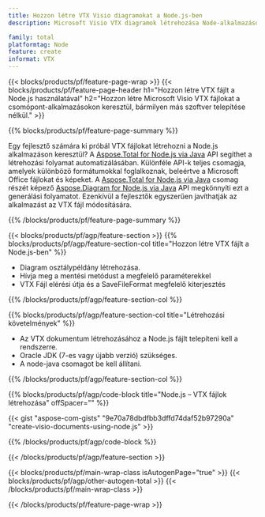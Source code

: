 ```yaml
---
title: Hozzon létre VTX Visio diagramokat a Node.js-ben
description: Microsoft Visio VTX diagramok létrehozása Node-alkalmazásokkal Microsoft Office használata nélkül.  

family: total
platformtag: Node
feature: create
informat: VTX
---
```

{{< blocks/products/pf/feature-page-wrap >}}
{{< blocks/products/pf/feature-page-header h1="Hozzon létre VTX fájlt a Node.js használatával" h2="Hozzon létre Microsoft Visio VTX fájlokat a csomópont-alkalmazásokon keresztül, bármilyen más szoftver telepítése nélkül." >}}

{{% blocks/products/pf/feature-page-summary %}}

Egy fejlesztő számára ki próbál VTX fájlokat létrehozni a Node.js alkalmazáson keresztül?  A [Aspose.Total for Node.js via Java](https://products.aspose.com/total/hu/nodejs-java/) API segíthet a létrehozási folyamat automatizálásában.  Különféle API-k teljes csomagja, amelyek különböző formátumokkal foglalkoznak, beleértve a Microsoft Office fájlokat és képeket.  A [Aspose.Total for Node.js via Java](https://products.aspose.com/total/hu/nodejs-java/) csomag részét képező [Aspose.Diagram for Node.js via Java](https://products.aspose.com/diagram/hu/nodejs-java/) API megkönnyíti ezt a generálási folyamatot.  Ezenkívül a fejlesztők egyszerűen javíthatják az alkalmazást az VTX fájl módosítására.  

{{% /blocks/products/pf/feature-page-summary %}}

{{< blocks/products/pf/agp/feature-section >}}
{{% blocks/products/pf/agp/feature-section-col title="Hozzon létre VTX fájlt a Node.js-ben" %}}

- Diagram osztálypéldány létrehozása.
- Hívja meg a mentési metódust a megfelelő paraméterekkel
- VTX Fájl elérési útja és a SaveFileFormat megfelelő kiterjesztés

{{% /blocks/products/pf/agp/feature-section-col %}}

{{% blocks/products/pf/agp/feature-section-col title="Létrehozási követelmények" %}}

- Az VTX dokumentum létrehozásához a Node.js fájlt telepíteni kell a rendszerre.
- Oracle JDK (7-es vagy újabb verzió) szükséges.
- A node-java csomagot be kell állítani.

{{% /blocks/products/pf/agp/feature-section-col %}}

{{% blocks/products/pf/agp/code-block title="Node.js – VTX fájlok létrehozása" offSpacer="" %}}

{{< gist "aspose-com-gists" "9e70a78dbdfbb3dffd74daf52b97290a" "create-visio-documents-using-node.js" >}}

{{% /blocks/products/pf/agp/code-block %}}

{{< /blocks/products/pf/agp/feature-section >}}

{{< blocks/products/pf/main-wrap-class isAutogenPage="true" >}}
{{< blocks/products/pf/agp/other-autogen-total >}}
{{< /blocks/products/pf/main-wrap-class >}}

{{< /blocks/products/pf/feature-page-wrap >}}